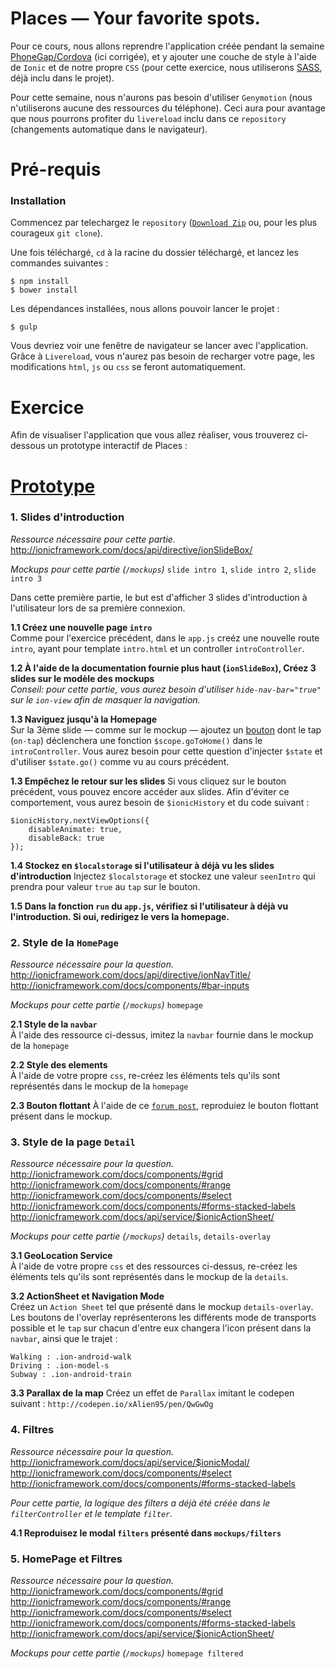 # Places — Your favorite spots.

Pour ce cours, nous allons reprendre l'application créée pendant la semaine [PhoneGap/Cordova](https://github.com/JonathanWi/iim-a3-cordova-ionic) (ici corrigée), et y ajouter une couche de style à l'aide de `Ionic` et de notre propre `CSS` (pour cette exercice, nous utiliserons [SASS](http://sass-lang.com/), déjà inclu dans le projet).

Pour cette semaine, nous n'aurons pas besoin d'utiliser `Genymotion` (nous n'utiliserons aucune des ressources du téléphone). Ceci aura pour avantage que nous pourrons profiter du `livereload` inclu dans ce `repository` (changements automatique dans le navigateur).

# Pré-requis

### Installation

Commencez par telechargez le `repository` ([`Download Zip`](https://github.com/JonathanWi/iim-a3-ionic/archive/master.zip) ou, pour les plus courageux `git clone`).

Une fois téléchargé, `cd` à la racine du dossier téléchargé, et lancez les commandes suivantes :

```
$ npm install
$ bower install
```

Les dépendances installées, nous allons pouvoir lancer le projet :

```
$ gulp
```

Vous devriez voir une fenêtre de navigateur se lancer avec l'application. Grâce à `Livereload`, vous n'aurez pas besoin de recharger votre page, les modifications `html`, `js` ou `css` se feront automatiquement.

# Exercice

Afin de visualiser l'application que vous allez réaliser, vous trouverez ci-dessous un prototype interactif de Places :

# [Prototype](https://invis.io/HC5MI0Z63)

### 1. Slides d'introduction

*Ressource nécessaire pour cette partie.*  
http://ionicframework.com/docs/api/directive/ionSlideBox/

*Mockups pour cette partie (`/mockups`)*
`slide intro 1`, `slide intro 2`, `slide intro 3`

Dans cette première partie, le but est d'afficher 3 slides d'introduction à l'utilisateur lors de sa première connexion.

**1.1 Créez une nouvelle page `intro`**  
Comme pour l'exercice précédent, dans le `app.js` creéz une nouvelle route `intro`, ayant pour template `intro.html` et un controller `introController`.

**1.2 À l'aide de la documentation fournie plus haut (`ionSlideBox`), Créez 3 slides sur le modèle des mockups**  
*Conseil: pour cette partie, vous aurez besoin d'utiliser `hide-nav-bar="true"` sur le `ion-view` afin de masquer la navigation.*

**1.3 Naviguez jusqu'à la Homepage**  
Sur la 3ème slide — comme sur le mockup — ajoutez un [bouton](http://ionicframework.com/docs/components/#full-buttons) dont le tap (`on-tap`) déclenchera une fonction `$scope.goToHome()` dans le `introController`. Vous aurez besoin pour cette question d'injecter `$state` et d'utiliser `$state.go()` comme vu au cours précédent. 

**1.3 Empêchez le retour sur les slides** 
Si vous cliquez sur le bouton précédent, vous pouvez encore accéder aux slides. Afin d'éviter ce comportement, vous aurez besoin de `$ionicHistory` et du code suivant :

```
$ionicHistory.nextViewOptions({
    disableAnimate: true,
    disableBack: true
});
```

**1.4 Stockez en `$localstorage` si l'utilisateur à déjà vu les slides d'introduction**
Injectez `$localstorage` et stockez une valeur `seenIntro` qui prendra pour valeur `true` au `tap` sur le bouton.

**1.5 Dans la fonction `run` du `app.js`, vérifiez si l'utilisateur à déjà vu l'introduction. Si oui, redirigez le vers la homepage.**


### 2. Style de la `HomePage`

*Ressource nécessaire pour la question.*
http://ionicframework.com/docs/api/directive/ionNavTitle/
http://ionicframework.com/docs/components/#bar-inputs

*Mockups pour cette partie (`/mockups`)*
`homepage`

**2.1 Style de la `navbar`**  
À l'aide des ressource ci-dessus, imitez la `navbar` fournie dans le mockup de la `homepage`

**2.2 Style des elements**  
À l'aide de votre propre `css`, re-créez les éléments tels qu'ils sont représentés dans le mockup de la `homepage`

**2.3 Bouton flottant**
À l'aide de ce [`forum post`](https://forum.ionicframework.com/t/material-design-floating-action-button-z-index-problem/12234/14), reproduiez le bouton flottant présent dans le mockup.


### 3. Style de la page `Detail`

*Ressource nécessaire pour la question.*
http://ionicframework.com/docs/components/#grid
http://ionicframework.com/docs/components/#range
http://ionicframework.com/docs/components/#select
http://ionicframework.com/docs/components/#forms-stacked-labels
http://ionicframework.com/docs/api/service/$ionicActionSheet/

*Mockups pour cette partie (`/mockups`)*
`details`, `details-overlay`


**3.1 GeoLocation Service**  
À l'aide de votre propre `css` et des ressources ci-dessus, re-créez les éléments tels qu'ils sont représentés dans le mockup de la `details`.

**3.2 ActionSheet et Navigation Mode**  
Créez un `Action Sheet` tel que présenté dans le mockup `details-overlay`. Les boutons de l'overlay représenterons les différents mode de transports possible et le `tap` sur chacun d'entre eux changera l'icon présent dans la `navbar`, ainsi que le trajet :

```
Walking : .ion-android-walk
Driving : .ion-model-s
Subway : .ion-android-train
```

**3.3 Parallax de la map**
Créez un effet de `Parallax` imitant le codepen suivant : `http://codepen.io/xAlien95/pen/QwGwOg`  


### 4. Filtres

*Ressource nécessaire pour la question.*
http://ionicframework.com/docs/api/service/$ionicModal/
http://ionicframework.com/docs/components/#select
http://ionicframework.com/docs/components/#forms-stacked-labels

*Pour cette partie, la logique des filters a déjà été créée dans le `filterController` et le template `filter`.*

**4.1 Reproduisez le modal `filters` présenté dans `mockups/filters`**  


### 5. HomePage et Filtres

*Ressource nécessaire pour la question.*
http://ionicframework.com/docs/components/#grid
http://ionicframework.com/docs/components/#range
http://ionicframework.com/docs/components/#select
http://ionicframework.com/docs/components/#forms-stacked-labels
http://ionicframework.com/docs/api/service/$ionicActionSheet/

*Mockups pour cette partie (`/mockups`)*
`homepage filtered`


